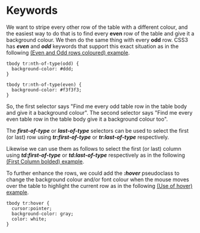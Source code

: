
# Keywords
We want to stripe every other row of the table with a different colour, and the easiest way to do that is to find every **even** row of the table and give it a background colour. We then
do the same thing with every **odd** row. CSS3 has ***even*** and ***odd*** keywords that support this exact situation as in the 
following <a href = "archives/Class Htmls/rowstyle.htm" target="_blank">(Even and Odd rows coloured) example</a>.

~~~
tbody tr:nth-of-type(odd) {
  background-color: #ddd;
}

tbody tr:nth-of-type(even) {
  background-color: #f3f3f3;
}
~~~

So, the first selector says "Find me every odd table row in the table body and give it a background colour". The second selector says "Find me every even table row in the table body give it a background colour too".</p>


The ***first-of-type***  or ***last-of-type*** selectors can be used to select the first (or last) row using ***tr:first-of-type***
or  ***tr:last-of-type*** respectively. 

Likewise we can use them as follows to select the
first (or last) column using ***td:first-of-type*** or  ***td:last-of-type*** respectively as in the following 
<a href = "archives/Class Htmls/rowstyle1.htm" target="_blank">(First Column bolded) example</a>.

To further enhance the rows, we could add the ***:hover*** pseudoclass to change the background colour and/or font colour when the mouse moves over the table to highlight the 
current row as in the following <a href = "archives/Class Htmls/rowstyle2.htm" target="_blank">(Use of hover) example</a>.

~~~
tbody tr:hover {
  cursor:pointer;
  background-color: gray;
  color: white;
}
~~~
